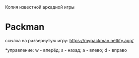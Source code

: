Копия известной аркадной игры
# Packman


ссылка на развернутую игру: https://mypackman.netlify.app/


*управление:
  w - вперёд;
  s - назад;
  a - влево;
  d - вправо
